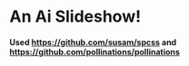 # An Ai Slideshow!

#### Used https://github.com/susam/spcss and https://github.com/pollinations/pollinations
